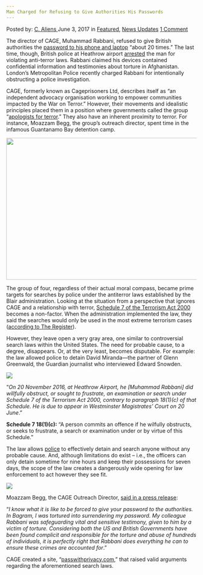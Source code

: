 ```yaml
---
Man Charged for Refusing to Give Authorities His Passwords
---
```

<article class="post-listing post-20341 post type-post status-publish format-standard has-post-thumbnail hentry  tag-authorities tag-charged tag-give tag-man tag-passwords tag-refusing">
    <div class="post-inner">
        <span>Posted by: <a href="https://www.deepdotweb.com/author/caliens/" title="">C. Aliens </a></span>
    <span>June 3, 2017</span>
    <span>in <a href="https://www.deepdotweb.com/category/deepdot-news/" rel="category tag">Featured</a>, <a href="https://www.deepdotweb.com/category/news-updates/" rel="category tag">News Updates</a></span>
    <span><a href="https://www.deepdotweb.com/2017/06/03/man-charged-refusing-give-authorities-passwords/#comments">1 Comment</a></span>
    </p>
    <div class="clear"></div>
    <div class="entry">
    <p>The director of CAGE, Muhammad Rabbani, refused to give British authorities the <a href="http://deepdotweb.com/tag/privacy">password to his phone and laptop</a> “about 20 times.” The last time, though, British police at Heathrow airport <a href="https://www.deepdotweb.com/tag/arrested/">arrested</a> the man for violating anti-terror laws. Rabbani claimed his devices contained confidential information and testimonies about torture in Afghanistan. London’s Metropolitan Police recently charged Rabbani for intentionally obstructing a police investigation.</p>
    <p>CAGE, formerly known as Cageprisoners Ltd, describes itself as “an independent advocacy organisation working to empower communities impacted by the War on Terror.” However, their movements and idealistic principles placed them in a position where governments called the group “<a href="http://www.bbc.com/news/uk-31657333">apologists for terror</a>.” They also have an inherent proximity to terror. For instance, Moazzam Begg, the group&#8217;s outreach director, spent time in the infamous Guantanamo Bay detention camp.</p>
    <p><img class="wp-image-20346 aligncenter" src="https://www.deepdotweb.com/wp-content/uploads/2017/05/word-image-173.jpeg" width="668" height="376" srcset="https://www.deepdotweb.com/wp-content/uploads/2017/05/word-image-173.jpeg 800w, https://www.deepdotweb.com/wp-content/uploads/2017/05/word-image-173-300x169.jpeg 300w" sizes="(max-width: 668px) 100vw, 668px" /></p>
    <p>The group of four, regardless of their actual moral compass, became prime targets for searches by police under the antiterror laws established by the Blair administration. Looking at the situation from a perspective that ignores CAGE and a relationship with terror, <a href="http://www.legislation.gov.uk/ukpga/2000/11/schedule/7">Schedule 7 of the Terrorism Act 2000</a> becomes a non-factor. When the administration implemented the law, they said the searches would only be used in the most extreme terrorism cases (<a href="https://www.theregister.co.uk/2017/05/18/nonprofit_director_charged_terrorism_act_2000/">according to The Register</a>).</p>
    <p>However, they leave open a very gray area, one similar to controversial search laws within the United States. The need for probable cause, to a degree, disappears. Or, at the very least, becomes disputable. For example: the law allowed police to detain David Miranda—the partner of Glenn Greenwald, the Guardian journalist who interviewed Edward Snowden.</p>
    <p><img class="wp-image-20347 aligncenter" src="https://www.deepdotweb.com/wp-content/uploads/2017/05/word-image-174.jpeg" srcset="https://www.deepdotweb.com/wp-content/uploads/2017/05/word-image-174.jpeg 800w, https://www.deepdotweb.com/wp-content/uploads/2017/05/word-image-174-300x168.jpeg 300w" sizes="(max-width: 800px) 100vw, 800px" /></p>
    <p>“<em>On 20 November 2016, at Heathrow Airport, he [Muhammad Rabbani] did willfully obstruct, or sought to frustrate, an examination or search under Schedule 7 of the Terrorism Act 2000, contrary to paragraph 18(1)(c) of that Schedule. He is due to appear in Westminster Magistrates&#8217; Court on 20 June</em>.&#8221;</p>
    <p><strong>Schedule 7 18(1)(c):</strong> “A person commits an offence if he wilfully obstructs, or seeks to frustrate, a search or examination under or by virtue of this Schedule.”</p>
    <p>The law allows <a href="https://www.deepdotweb.com/tag/police/">police</a> to effectively detain and search anyone without any probable cause. And, although limitations do exist – i.e., the officers can only detain sometime for nine hours and keep their possessions for seven days, the scope of the law creates a dangerously wide opening for law enforcement to act however they see fit.</p>
    <p><img class="wp-image-20348 aligncenter" src="https://www.deepdotweb.com/wp-content/uploads/2017/05/word-image-175.jpeg" srcset="https://www.deepdotweb.com/wp-content/uploads/2017/05/word-image-175.jpeg 800w, https://www.deepdotweb.com/wp-content/uploads/2017/05/word-image-175-300x188.jpeg 300w" sizes="(max-width: 800px) 100vw, 800px" /></p>
    <p>Moazzam Begg, the CAGE Outreach Director, <a href="https://cage.ngo/press-release/muhammad-rabbani-i-am-innocent-of-these-charges-that-have-serious-implications-for-journalists-lawyers-and-human-rights-defenders/">said in a press release</a>:</p>
    <p>“<em>I know what it is like to be forced to give your password to the authorities. In Bagram, I was tortured into surrendering my password. My colleague Rabbani was safeguarding vital and sensitive testimony, given to him by a victim of torture. Considering both the US and British Governments have been found complicit and responsible for the torture and abuse of hundreds of individuals, it is perfectly right that Rabbani does everything he can to ensure these crimes are accounted for</em>.”</p>
    <p>CAGE created a site, “<a href="https://www.passwithprivacy.com">passwithprivacy.com</a>,” that raised valid arguments regarding the aforementioned search laws.</p>
    </div>
    <span style="display:none"><a href="https://www.deepdotweb.com/tag/authorities/" rel="tag">authorities</a> <a href="https://www.deepdotweb.com/tag/charged/" rel="tag">charged</a> <a href="https://www.deepdotweb.com/tag/give/" rel="tag">give</a> <a href="https://www.deepdotweb.com/tag/man/" rel="tag">man</a> <a href="https://www.deepdotweb.com/tag/passwords/" rel="tag">passwords</a> <a href="https://www.deepdotweb.com/tag/refusing/" rel="tag">refusing</a></span> <span style="display:none" class="updated">2017-06-03</span>
    <div style="display:none" class="vcard author" itemprop="author" itemscope itemtype="http://schema.org/Person"><strong class="fn" itemprop="name"><a href="https://www.deepdotweb.com/author/caliens/" title="Posts by C. Aliens" rel="author">C. Aliens</a></strong></div>
    </div>
</article>

